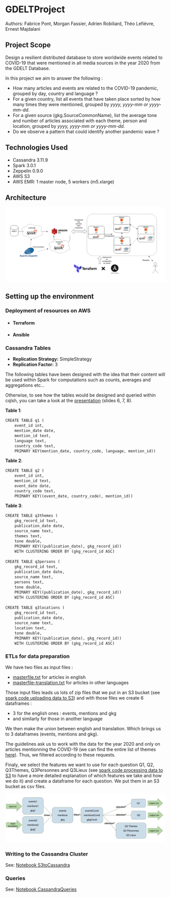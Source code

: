 # GDELTProject

Authors: Fabrice Pont, Morgan Fassier, Adrien Robiliard, Théo Lefièvre, Ernest Majdalani

## Project Scope

Design a resilient distributed database to store worldwide events related to COVID-19 that were mentioned in all media sources in the year 2020 from the GDELT Database.

In this project we aim to answer the following :

+ How many articles and events are related to the COVID-19 pandemic, grouped by day, country and language ?
+ For a given country, list all events that have taken place sorted by how many times they were mentioned, grouped by _yyyy, yyyy-mm or yyyy-mm-dd_.
+ For a given source (gkg.SourceCommonName), list the average tone and number of articles associated with each theme, person and location, grouped by _yyyy, yyyy-mm or yyyy-mm-dd_.
+ Do we observe a pattern that could identify another pandemic wave ?

## Technologies Used

+ Cassandra 3.11.9
+ Spark 3.0.1
+ Zeppelin 0.9.0
+ AWS S3
+ AWS EMR: 1 master node, 5 workers (m5.xlarge)

## Architecture

![Architecture](images/Architecture.png)

## Setting up the environment
### Deployment of resources on AWS
+ #### Terraform
+ #### Ansible

### Cassandra Tables

+ __Replication Strategy:__ SimpleStrategy
+ __Replication Factor:__ 3

The following tables have been designed with the idea that their content will be used within Spark for computations such as counts, averages and aggregations etc...

Otherwise, to see how the tables would be designed and queried within cqlsh, you can take a look at the [presentation](presentation.pdf) (slides 6, 7, 8).

__Table 1__:

    CREATE TABLE q1 (
        event_id int, 
        mention_date date, 
        mention_id text, 
        language text, 
        country_code text, 
        PRIMARY KEY(mention_date, country_code, language, mention_id))

__Table 2__:

    CREATE TABLE q2 (
        event_id int, 
        mention_id text, 
        event_date date, 
        country_code text, 
        PRIMARY KEY((event_date, country_code), mention_id))

__Table 3__:

    CREATE TABLE q3themes (
        gkg_record_id text, 
        publication_date date, 
        source_name text, 
        themes text, 
        tone double, 
        PRIMARY KEY((publication_date), gkg_record_id)) 
        WITH CLUSTERING ORDER BY (gkg_record_id ASC)

    CREATE TABLE q3persons (
        gkg_record_id text, 
        publication_date date, 
        source_name text, 
        persons text, 
        tone double, 
        PRIMARY KEY((publication_date), gkg_record_id)) 
        WITH CLUSTERING ORDER BY (gkg_record_id ASC)

    CREATE TABLE q3locations (
        gkg_record_id text, 
        publication_date date, 
        source_name text, 
        location text, 
        tone double, 
        PRIMARY KEY((publication_date), gkg_record_id)) 
        WITH CLUSTERING ORDER BY (gkg_record_id ASC)



### ETLs for data preparation

We have two files as input files :
+ [masterfile.txt](http://data.gdeltproject.org/gdeltv2/masterfilelist.txt) for articles in english
+ [masterfile-translation.txt](http://data.gdeltproject.org/gdeltv2/masterfilelist-translation.txt) for articles in other languages

Those input files leads us lots of zip files that we put in an S3 bucket (see [spark code uploading data to S3](notebooks/uploadDataToS3.zpln)) and with those files we create 6 dataframes :
+ 3 for the english ones : events, mentions and gkg
+ and similarly for those in another language

We then make the union between english and translation. Which brings us to 3 dataframes (events, mentions and gkg).

The guidelines ask us to work with the data for the year 2020 and only on articles mentionning the COVID-19 (we can find the entire list of themes [here](documentation/themes.txt)). Thus, we filtered according to these requests.

Finaly, we select the features we want to use for each question Q1, Q2, Q3Themes, Q3Personnes and Q3Lieux (see [spark code processing data to S3](notebooks/processedDataToS3.zpln) to have a more detailed explanation of which features we take and how we do it) and create a dataframe for each question. We put them in an S3 bucket as csv files.

![ETL](images/ETL.png)

### Writing to the Cassandra Cluster

See: [Notebook S3toCassandra](notebooks/S3toCassandra.zpln)

### Queries

See: [Notebook CassandraQueries](notebooks/CassandraQueries.zpln)
